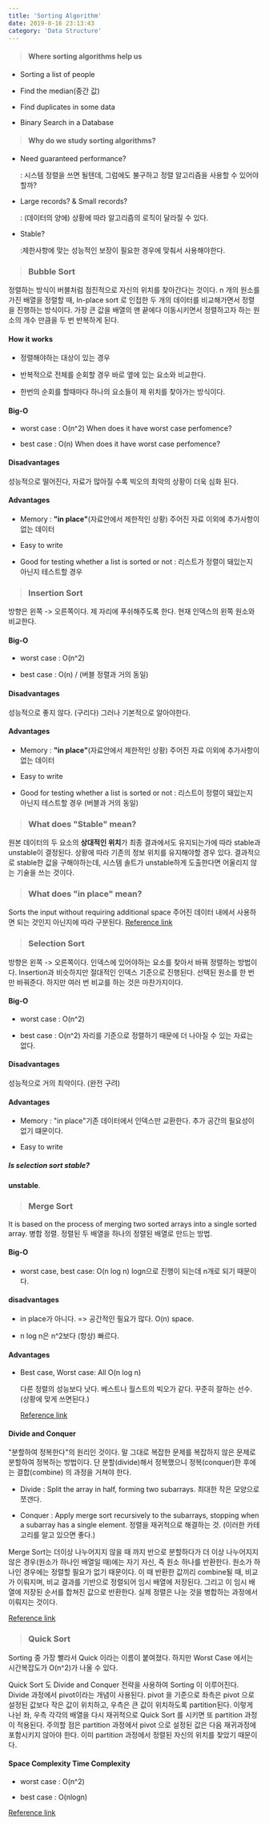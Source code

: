 ```yaml
---
title: 'Sorting Algorithm'
date: 2019-8-16 23:13:43
category: 'Data Structure'
---
```


> #### Where sorting algorithms help us

- Sorting a list of people

- Find the median(중간 값)

- Find duplicates in some data

- Binary Search in a Database

> #### Why do we study sorting algorithms?

- Need guaranteed performance?

  : 시스템 정렬을 쓰면 될텐데, 그럼에도 불구하고 정렬 알고리즘을 사용할 수 있어야 할까?

- Large records? & Small records?

  : (데이터의 양에) 상황에 따라 알고리즘의 로직이 달라질 수 있다.

- Stable?

  :제한사항에 맞는 성능적인 보장이 필요한 경우에 맞춰서 사용해야한다.

> ### Bubble Sort

정렬하는 방식이 버블처럼 점진적으로 자신의 위치를 찾아간다는 것이다. n 개의 원소를 가진 배열을 정렬할 때, In-place sort 로 인접한 두 개의 데이터를 비교해가면서 정렬을 진행하는 방식이다. 가장 큰 값을 배열의 맨 끝에다 이동시키면서 정렬하고자 하는 원소의 개수 만큼을 두 번 반복하게 된다.

#### How it works

- 정렬해야하는 대상이 있는 경우

- 반복적으로 전체를 순회할 경우 바로 옆에 있는 요소와 비교한다.

- 한번의 순회를 할때마다 하나의 요소들이 제 위치를 찾아가는 방식이다.

#### Big-O

- worst case : O(n^2) When does it have worst case perfomence?

- best case : O(n) When does it have worst case perfomence?

#### Disadvantages

성능적으로 떨어진다, 자료가 많아질 수록 빅오의 최악의 상황이 더욱 심화 된다.

#### Advantages

- Memory : **"in place"**(자료안에서 제한적인 상황) 주어진 자료 이외에 추가사항이 없는 데이터

- Easy to write

- Good for testing whether a list is sorted or not : 리스트가 정렬이 돼있는지 아닌지 테스트할 경우

> ### Insertion Sort

방향은 왼쪽 -> 오른쪽이다. 제 자리에 푸쉬해주도록 한다. 현재 인덱스의 왼쪽 원소와 비교한다.

#### Big-O

- worst case : O(n^2)

- best case : O(n) / (버블 정렬과 거의 동일)

#### Disadvantages

성능적으로 좋지 않다. (구리다) 그러나 기본적으로 알아야한다.

#### Advantages

- Memory : **"in place"**(자료안에서 제한적인 상황) 주어진 자료 이외에 추가사항이 없는 데이터

- Easy to write

- Good for testing whether a list is sorted or not : 리스트이 정렬이 돼있는지 아닌지 테스트할 경우
  (버블과 거의 동일)

> ### What does "Stable" mean?

원본 데이터의 두 요소의 **상대적인 위치**가 최종 결과에서도 유지되는가에 따라 stable과 unstable이 결정된다. 상황에 따라 기존의 정보 위치를 유지해야할 경우 있다.
결과적으로 stable한 값을 구해야하는데, 시스템 솔트가 unstable하게 도출한다면 어울리지 않는 기술을 쓰는 것이다.

> ### What does "in place" mean?

Sorts the input without requiring additional space
주어진 데이터 내에서 사용하면 되는 것인지 아닌지에 따라 구분된다.
[Reference link](https://www.quora.com/What-do-you-mean-by-in-place-and-stable-sorting-techniques)

> ### Selection Sort

방향은 왼쪽 -> 오른쪽이다. 인덱스에 있어야하는 요소를 찾아서 바꿔 정렬하는 방법이다. Insertion과 비슷하지만 절대적인 인덱스 기준으로 진행된다. 선택된 원소를 한 번만 바꿔준다. 하지만 여러 번 비교를 하는 것은 마찬가지이다.

#### Big-O

- worst case : O(n^2)

- best case : O(n^2) 자리를 기준으로 정렬하기 때문에 더 나아질 수 있는 자료는 없다.

#### Disadvantages

성능적으로 거의 최악이다. (완전 구려)

#### Advantages

- Memory : "in place"기존 데이터에서 인덱스만 교환한다. 추가 공간의 필요성이 없기 떄문이다.

- Easy to write

##### Is selection sort stable?

**unstable**.

> ### Merge Sort

It is based on the process of merging two sorted arrays into a single sorted array.
병합 정렬.
정렬된 두 배열을 하나의 정렬된 배열로 만드는 방법.

#### Big-O

- worst case, best case: O(n log n) logn으로 진행이 되는데 n개로 되기 때문이다.

#### disadvantages

- in place가 아니다. => 공간적인 필요가 많다. O(n) space.

- n log n은 n^2보다 (항상) 빠르다.

#### Advantages

- Best case, Worst case: All O(n log n)

  다른 정렬의 성능보다 낫다. 베스트나 월스트의 빅오가 같다. 꾸준히 잘하는 선수. (상황에 맞게 쓰면된다.)

  [Reference link](https://www.quora.com/What-are-the-pros-and-cons-of-merge-sort)

#### Divide and Conquer

"분할하여 정복한다"의 원리인 것이다. 말 그대로 복잡한 문제를 복잡하지 않은 문제로 분할하여 정복하는 방법이다. 단 분할(divide)해서 정복했으니 정복(conquer)한 후에는 결합(combine) 의 과정을 거쳐야 한다.

- Divide : Split the array in half, forming two subarrays.
  최대한 작은 모양으로 쪼갠다.

- Conquer : Apply merge sort recursively to the subarrays, stopping when a subarray has a single element. 정렬을 재귀적으로 해결하는 것. (이러한 카테고리를 알고 있으면 좋다.)

Merge Sort는 더이상 나누어지지 않을 때 까지 반으로 분할하다가 더 이상 나누어지지 않은 경우(원소가 하나인 배열일 때)에는 자기 자신, 즉 원소 하나를 반환한다. 원소가 하나인 경우에는 정렬할 필요가 없기 때문이다. 이 때 반환한 값끼리 combine될 때, 비교가 이뤄지며, 비교 결과를 기반으로 정렬되어 임시 배열에 저장된다. 그리고 이 임시 배열에 저장된 순서를 합쳐진 값으로 반환한다. 실제 정렬은 나눈 것을 병합하는 과정에서 이뤄지는 것이다.

[Reference link](https://www.geeksforgeeks.org/divide-and-conquer-algorithm-introduction/)

> ### Quick Sort

Sorting 중 가장 빨라서 Quick 이라는 이름이 붙여졌다. 하지만 Worst Case 에서는 시간복잡도가 O(n^2)가 나올 수 있다.

Quick Sort 도 Divide and Conquer 전략을 사용하여 Sorting 이 이루어진다. Divide 과정에서 pivot이라는 개념이 사용된다. pivot 을 기준으로 좌측은 pivot 으로 설정된 값보다 작은 값이 위치하고, 우측은 큰 값이 위치하도록 partition된다. 이렇게 나뉜 좌, 우측 각각의 배열을 다시 재귀적으로 Quick Sort 를 시키면 또 partition 과정이 적용된다. 주의할 점은 partition 과정에서 pivot 으로 설정된 값은 다음 재귀과정에 포함시키지 않아야 한다. 이미 partition 과정에서 정렬된 자신의 위치를 찾았기 때문이다.

#### Space Complexity Time Complexity

- worst case : O(n^2)

- best case : O(nlogn)

[Reference link](https://github.com/JaeYeopHan/Interview_Question_for_Beginner/tree/master/Algorithm)
